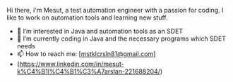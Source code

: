 Hi there, i'm Mesut, a test automation engineer with a passion for coding. I like to work on automation tools and learning new stuff. 

- 👀 I’m interested in Java and automation tools as an SDET
- 🌱 I’m currently coding in Java and the necessary programs which SDET needs
- 📫 How to reach me: [mstklcrsln81@gmail.com]
- (https://www.linkedin.com/in/mesut-k%C4%B1l%C4%B1%C3%A7arslan-221688204/)

<!---
mstklcrsln/mstklcrsln is a ✨ special ✨ repository because its `README.md` (this file) appears on your GitHub profile.
You can click the Preview link to take a look at your changes.
--->

